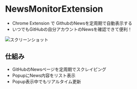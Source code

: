 # NewsMonitorExtension

* Chrome Extension で GithubのNewsを定周期で自動表示する
* いつでもGitHubの自分アカウントのNewsを確認できて便利！

![スクリーンショット](https://dl.dropboxusercontent.com/u/1215986/NewsMonitor.png)

## 仕組み
* GitHubのNewsページを定周期でスクレイピング
* PopupにNews内容をリスト表示
* Popup表示中でもリアルタイム更新

